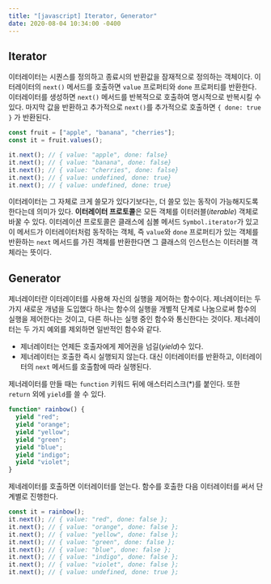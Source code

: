 ```yaml
---
title: "[javascript] Iterator, Generator"
date: 2020-08-04 10:34:00 -0400
---
```


## Iterator

이터레이터는 시퀀스를 정의하고 종료시의 반환값을 잠재적으로 정의하는 객체이다. 이터레이터의 `next()` 메서드를 호출하면 `value` 프로퍼티와 `done` 프로퍼티를 반환한다. 이터레이터를 생성하면 `next()` 메서드를 반복적으로 호출하여 명시적으로 반복시킬 수 있다. 마지막 값을 반환하고 추가적으로 `next()`를 추가적으로 호출하면 `{ done: true }` 가 반환된다.

```javascript
const fruit = ["apple", "banana", "cherries"];
const it = fruit.values();

it.next(); // { value: "apple", done: false}
it.next(); // { value: "banana", done: false}
it.next(); // { value: "cherries", done: false}
it.next(); // { value: undefined, done: true}
it.next(); // { value: undefined, done: true}
```

이터레이터는 그 자체로 크게 쓸모가 있다기보다는, 더 쓸모 있는 동작이 가능해지도록 한다는데 의미가 있다. **이터레이터 프로토콜**은 모든 객체를 이터러블(_iterable_) 객체로 바꿀 수 있다. 이터레이션 프로토콜은 클래스에 심볼 메서드 `Symbol.iterator`가 있고 이 메서드가 이터레이터처럼 동작하는 객체, 즉 `value`와 `done` 프로퍼티가 있는 객체를 반환하는 `next` 메서드를 가진 객체를 반환한다면 그 클래스의 인스턴스는 이터러블 객체라는 뜻이다.

## Generator

제너레이터란 이터레이터를 사용해 자신의 실행을 제어하는 함수이다. 제너레이터는 두 가지 새로운 개념을 도입했다 하나는 함수의 실행을 개별적 단계로 나눔으로써 함수의 실행을 제어한다는 것이고, 다른 하나는 실행 중인 함수와 통신한다는 것이다.
제너레이터는 두 가지 예외를 제외하면 일반적인 함수와 같다.

- 제너레이터는 언제든 호출자에게 제어권을 넘길(_yield_)수 있다.
- 제너레이터는 호출한 즉시 실행되지 않는다. 대신 이터레이터를 반환하고, 이터레이터의 `next` 메서드를 호출함에 따라 실행된다.

제너레이터를 만들 때는 `function` 키워드 뒤에 애스터리스크(\*)를 붙인다. 또한 `return` 외에 `yield`를 쓸 수 있다.

```javascript
function* rainbow() {
  yield "red";
  yield "orange";
  yield "yellow";
  yield "green";
  yield "blue";
  yield "indigo";
  yield "violet";
}
```

제네레이터를 호출하면 이터레이터를 얻는다. 함수를 호출한 다음 이터레이터를 써서 단계별로 진행한다.

```javascript
const it = rainbow();
it.next(); // { value: "red", done: false };
it.next(); // { value: "orange", done: false };
it.next(); // { value: "yellow", done: false };
it.next(); // { value: "green", done: false };
it.next(); // { value: "blue", done: false };
it.next(); // { value: "indigo", done: false };
it.next(); // { value: "violet", done: false };
it.next(); // { value: undefined, done: true };
```
